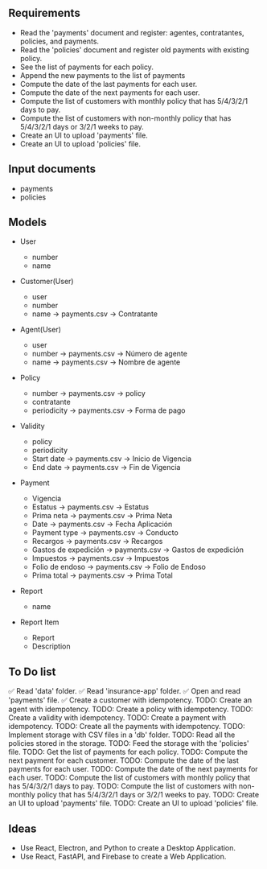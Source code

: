 ## Requirements

* Read the 'payments' document and register: agentes, contratantes, policies, and payments.
* Read the 'policies' document and register old payments with existing policy.
* See the list of payments for each policy.
* Append the new payments to the list of payments
* Compute the date of the last payments for each user.
* Compute the date of the next payments for each user.
* Compute the list of customers with monthly policy that has 5/4/3/2/1 days to pay.
* Compute the list of customers with non-monthly policy that has 5/4/3/2/1 days or 3/2/1 weeks to pay.
* Create an UI to upload 'payments' file.
* Create an UI to upload 'policies' file.

## Input documents

* payments
* policies

## Models

* User
    * number
    * name

* Customer(User)
    * user
    * number
    * name -> payments.csv -> Contratante

* Agent(User)
    * user
    * number -> payments.csv -> Número de agente
    * name -> payments.csv -> Nombre de agente

* Policy
    * number -> payments.csv -> policy
    * contratante
    * periodicity -> payments.csv -> Forma de pago

* Validity
    * policy
    * periodicity
    * Start date -> payments.csv -> Inicio de Vigencia
    * End date -> payments.csv -> Fin de Vigencia

* Payment
    * Vigencia
    * Estatus -> payments.csv -> Estatus
    * Prima neta -> payments.csv -> Prima Neta
    * Date -> payments.csv -> Fecha Aplicación
    * Payment type -> payments.csv -> Conducto
    * Recargos -> payments.csv -> Recargos
    * Gastos de expedición -> payments.csv -> Gastos de expedición
    * Impuestos -> payments.csv -> Impuestos
    * Folio de endoso -> payments.csv -> Folio de Endoso
    * Prima total -> payments.csv -> Prima Total

* Report
    * name

* Report Item
    * Report
    * Description

## To Do list

✅ Read 'data' folder.
✅ Read 'insurance-app' folder.
✅ Open and read 'payments' file.
✅ Create a customer with idempotency.
TODO: Create an agent with idempotency.
TODO: Create a policy with idempotency.
TODO: Create a validity with idempotency.
TODO: Create a payment with idempotency.
TODO: Create all the payments with idempotency.
TODO: Implement storage with CSV files in a 'db' folder.
TODO: Read all the policies stored in the storage.
TODO: Feed the storage with the 'policies' file.
TODO: Get the list of payments for each policy.
TODO: Compute the next payment for each customer.
TODO: Compute the date of the last payments for each user.
TODO: Compute the date of the next payments for each user.
TODO: Compute the list of customers with monthly policy that has 5/4/3/2/1 days to pay.
TODO: Compute the list of customers with non-monthly policy that has 5/4/3/2/1 days or 3/2/1 weeks to pay.
TODO: Create an UI to upload 'payments' file.
TODO: Create an UI to upload 'policies' file.

## Ideas

* Use React, Electron, and Python to create a Desktop Application.
* Use React, FastAPI, and Firebase to create a Web Application.